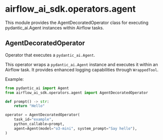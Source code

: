 # airflow_ai_sdk.operators.agent

This module provides the AgentDecoratedOperator class for executing pydantic_ai.Agent
instances within Airflow tasks.

## AgentDecoratedOperator

Operator that executes a `pydantic_ai.Agent`.

This operator wraps a `pydantic_ai.Agent` instance and executes it within an Airflow task.
It provides enhanced logging capabilities through `WrappedTool`.

Example:

```python
from pydantic_ai import Agent
from airflow_ai_sdk.operators.agent import AgentDecoratedOperator

def prompt() -> str:
    return "Hello"

operator = AgentDecoratedOperator(
    task_id="example",
    python_callable=prompt,
    agent=Agent(model="o3-mini", system_prompt="Say hello"),
)
```
